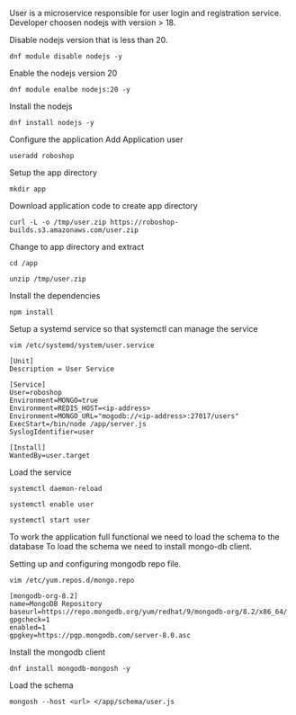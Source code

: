 User is a microservice responsible for user login and registration service.
Developer choosen nodejs with version > 18.

Disable nodejs version that is less than 20.
```
dnf module disable nodejs -y
```
Enable the nodejs version 20
```
dnf module enalbe nodejs:20 -y
```
Install the nodejs
```
dnf install nodejs -y
```
Configure the application
Add Application user
```
useradd roboshop
```
Setup the app directory
```
mkdir app
```
Download application code to create app directory
```
curl -L -o /tmp/user.zip https://roboshop-builds.s3.amazonaws.com/user.zip
```
Change to app directory and extract
```
cd /app
```
```
unzip /tmp/user.zip
```
Install the dependencies
```
npm install
```
Setup a systemd service so that systemctl can manage the service
```
vim /etc/systemd/system/user.service
```
```
[Unit]
Description = User Service

[Service]
User=roboshop
Environment=MONGO=true
Environment=REDIS_HOST=<ip-address>
Environment=MONGO_URL="mogodb://<ip-address>:27017/users"
ExecStart=/bin/node /app/server.js
SyslogIdentifier=user

[Install]
WantedBy=user.target
```
Load the service
```
systemctl daemon-reload
```
```
systemctl enable user
```
```
systemctl start user
```
To work the application full functional we need to load the schema to the database
To load the schema we need to install mongo-db client.

Setting up and configuring mongodb repo file.
```
vim /etc/yum.repos.d/mongo.repo
```
```
[mongodb-org-8.2]
name=MongoDB Repository
baseurl=https://repo.mongodb.org/yum/redhat/9/mongodb-org/8.2/x86_64/
gpgcheck=1
enabled=1
gpgkey=https://pgp.mongodb.com/server-8.0.asc
```
Install the mongodb client
```
dnf install mongodb-mongosh -y
```
Load the schema
```
mongosh --host <url> </app/schema/user.js
```
